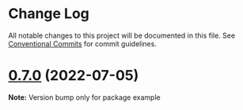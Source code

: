 # Change Log

All notable changes to this project will be documented in this file.
See [Conventional Commits](https://conventionalcommits.org) for commit guidelines.

# [0.7.0](https://github.com/odpf/apsara/compare/v0.6.12...v0.7.0) (2022-07-05)

**Note:** Version bump only for package example
